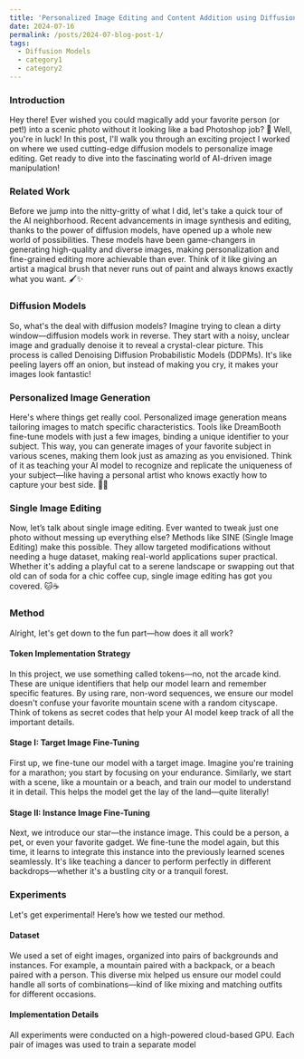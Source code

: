 ```yaml
---
title: 'Personalized Image Editing and Content Addition using Diffusion Models'
date: 2024-07-16
permalink: /posts/2024-07-blog-post-1/
tags:
  - Diffusion Models
  - category1
  - category2
---
```


### Introduction

Hey there! Ever wished you could magically add your favorite person (or pet!) into a scenic photo without it looking like a bad Photoshop job? 🌟 Well, you're in luck! In this post, I'll walk you through an exciting project I worked on where we used cutting-edge diffusion models to personalize image editing. Get ready to dive into the fascinating world of AI-driven image manipulation!

### Related Work

Before we jump into the nitty-gritty of what I did, let's take a quick tour of the AI neighborhood. Recent advancements in image synthesis and editing, thanks to the power of diffusion models, have opened up a whole new world of possibilities. These models have been game-changers in generating high-quality and diverse images, making personalization and fine-grained editing more achievable than ever. Think of it like giving an artist a magical brush that never runs out of paint and always knows exactly what you want. 🖌️✨

### Diffusion Models

So, what's the deal with diffusion models? Imagine trying to clean a dirty window—diffusion models work in reverse. They start with a noisy, unclear image and gradually denoise it to reveal a crystal-clear picture. This process is called Denoising Diffusion Probabilistic Models (DDPMs). It's like peeling layers off an onion, but instead of making you cry, it makes your images look fantastic!

### Personalized Image Generation

Here's where things get really cool. Personalized image generation means tailoring images to match specific characteristics. Tools like DreamBooth fine-tune models with just a few images, binding a unique identifier to your subject. This way, you can generate images of your favorite subject in various scenes, making them look just as amazing as you envisioned. Think of it as teaching your AI model to recognize and replicate the uniqueness of your subject—like having a personal artist who knows exactly how to capture your best side. 🎨📸

### Single Image Editing

Now, let’s talk about single image editing. Ever wanted to tweak just one photo without messing up everything else? Methods like SINE (Single Image Editing) make this possible. They allow targeted modifications without needing a huge dataset, making real-world applications super practical. Whether it's adding a playful cat to a serene landscape or swapping out that old can of soda for a chic coffee cup, single image editing has got you covered. 🐱☕️

### Method

Alright, let's get down to the fun part—how does it all work?

#### Token Implementation Strategy

In this project, we use something called tokens—no, not the arcade kind. These are unique identifiers that help our model learn and remember specific features. By using rare, non-word sequences, we ensure our model doesn't confuse your favorite mountain scene with a random cityscape. Think of tokens as secret codes that help your AI model keep track of all the important details.

#### Stage I: Target Image Fine-Tuning

First up, we fine-tune our model with a target image. Imagine you're training for a marathon; you start by focusing on your endurance. Similarly, we start with a scene, like a mountain or a beach, and train our model to understand it in detail. This helps the model get the lay of the land—quite literally!

#### Stage II: Instance Image Fine-Tuning

Next, we introduce our star—the instance image. This could be a person, a pet, or even your favorite gadget. We fine-tune the model again, but this time, it learns to integrate this instance into the previously learned scenes seamlessly. It's like teaching a dancer to perform perfectly in different backdrops—whether it's a bustling city or a tranquil forest.

### Experiments

Let's get experimental! Here’s how we tested our method.

#### Dataset

We used a set of eight images, organized into pairs of backgrounds and instances. For example, a mountain paired with a backpack, or a beach paired with a person. This diverse mix helped us ensure our model could handle all sorts of combinations—kind of like mixing and matching outfits for different occasions.

#### Implementation Details

All experiments were conducted on a high-powered cloud-based GPU. Each pair of images was used to train a separate model
